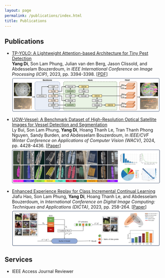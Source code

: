 ```yaml
---
layout: page
permalink: /publications/index.html
title: Publications
---
```


## Publications

- [TP-YOLO: A Lightweight Attention-based Architecture for Tiny Pest Detection](https://ieeexplore.ieee.org/document/10222202) <br>
  **Yang Di**, Son Lam Phung, Julian van den Berg, Jason Clissold, and Abdesselam Bouzerdoum,
  in *IEEE International Conference on Image Processing (ICIP)*, 2023, pp. 3394-3398. [[PDF](https://yangdi-cv.github.io/publications/TP-YOLO_ICIP2023.pdf)] <br>
  <img src="https://github.com/yangdi-cv/yangdi-cv.github.io/blob/main/publications/images/tpyolo_img.png?raw=true"/> 
   
- [UOW-Vessel: A Benchmark Dataset of High-Resolution Optical Satellite Images for Vessel Detection and Segmentation](https://openaccess.thecvf.com/content/WACV2024/html/Bui_UOW-Vessel_A_Benchmark_Dataset_of_High-Resolution_Optical_Satellite_Images_for_WACV_2024_paper.html) <br>
  Ly Bui, Son Lam Phung, **Yang Di**, Hoang Thanh Le, Tran Thanh Phong Nguyen, Sandy Burden, and Abdesselam Bouzerdoum,
  in *IEEE/CVF Winter Conference on Applications of Computer Vision (WACV)*, 2024, pp. 4428-4436. [[Paper](https://yangdi-cv.github.io/publications/UOW-Vessel_WACV2024.pdf)]<br>
  <img src="https://github.com/yangdi-cv/yangdi-cv.github.io/blob/main/publications/images/uowvessel_img.png?raw=true"/> 

- [Enhanced Experience Replay for Class Incremental Continual Learning](https://ieeexplore.ieee.org/document/10410917) <br>
  Jiafu Hao, Son Lam Phung, **Yang Di**, Hoang Thanh Le, and Abdesselam Bouzerdoum,
  in *International Conference on Digital Image Computing: Techniques and Applications (DICTA)*, 2023, pp. 258-264. [[Paper](https://yangdi-cv.github.io/publications/EER_DICTA2023.pdf)] <br>
  <img src="https://github.com/yangdi-cv/yangdi-cv.github.io/blob/main/publications/images/eer_img.png?raw=true"/> 

## Services

- IEEE Access Journal Reviewer
